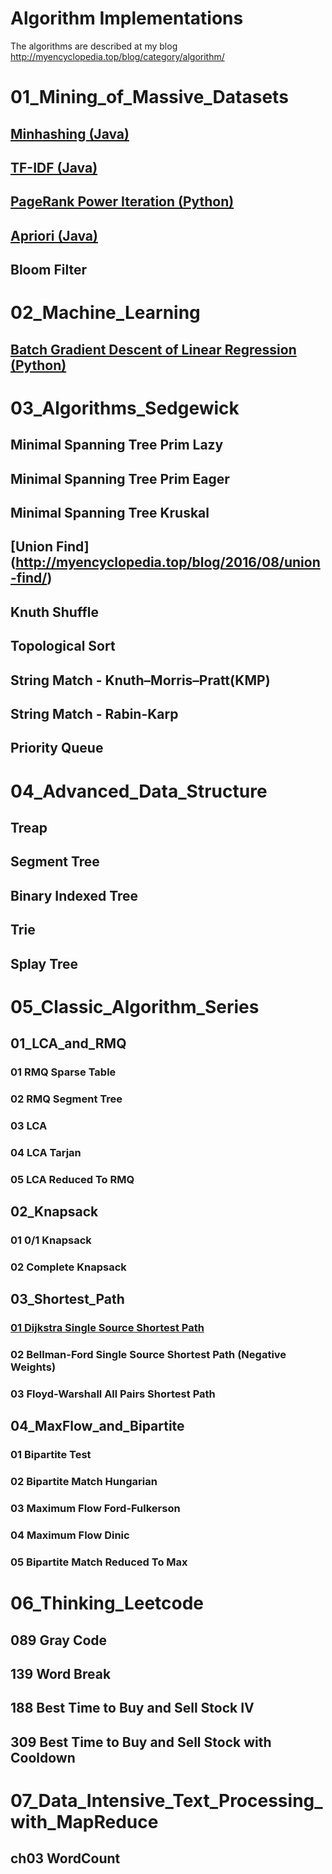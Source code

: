 # Algorithm Implementations
The algorithms are described at my blog
http://myencyclopedia.top/blog/category/algorithm/

# 01_Mining_of_Massive_Datasets
## [Minhashing (Java)](http://myencyclopedia.top/blog/2015/10/minhashing/)
## [TF-IDF (Java)](http://myencyclopedia.top/blog/2015/10/tf-idf/)
## [PageRank Power Iteration (Python)](http://myencyclopedia.top/blog/2015/09/pagerank/)
## [Apriori (Java)](http://myencyclopedia.top/blog/2015/11/apriori/)
## Bloom Filter

# 02_Machine_Learning
## [Batch Gradient Descent of Linear Regression (Python)](http://myencyclopedia.top/blog/2015/09/batch-gradient-descent/)

# 03_Algorithms_Sedgewick
## Minimal Spanning Tree Prim Lazy
## Minimal Spanning Tree Prim Eager
## Minimal Spanning Tree Kruskal
## [Union Find] (http://myencyclopedia.top/blog/2016/08/union-find/)
## Knuth Shuffle
## Topological Sort
## String Match - Knuth–Morris–Pratt(KMP)
## String Match - Rabin-Karp
## Priority Queue

# 04_Advanced_Data_Structure
## Treap
## Segment Tree
## Binary Indexed Tree
## Trie
## Splay Tree

# 05_Classic_Algorithm_Series
## 01_LCA_and_RMQ
### 01 RMQ Sparse Table
### 02 RMQ Segment Tree
### 03 LCA
### 04 LCA Tarjan
### 05 LCA Reduced To RMQ
## 02_Knapsack
### 01 0/1 Knapsack
### 02 Complete Knapsack
## 03_Shortest_Path
### [01 Dijkstra Single Source Shortest Path](http://myencyclopedia.top/blog/2016/07/dijkstra-single-source-shortest-path/)
### 02 Bellman-Ford Single Source Shortest Path (Negative Weights)
### 03 Floyd-Warshall All Pairs Shortest Path
## 04_MaxFlow_and_Bipartite
### 01 Bipartite Test
### 02 Bipartite Match Hungarian
### 03 Maximum Flow Ford-Fulkerson
### 04 Maximum Flow Dinic
### 05 Bipartite Match Reduced To Max


# 06_Thinking_Leetcode
## 089 Gray Code 
## 139 Word Break
## 188 Best Time to Buy and Sell Stock IV
## 309 Best Time to Buy and Sell Stock with Cooldown

# 07_Data_Intensive_Text_Processing_with_MapReduce
## ch03 WordCount 
